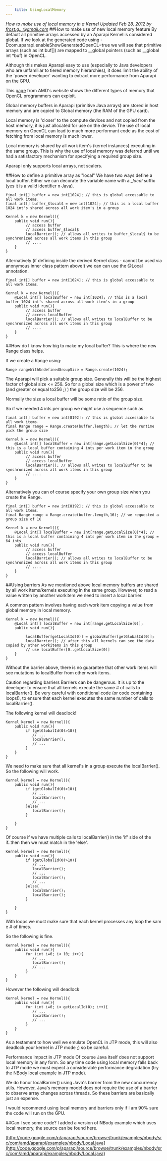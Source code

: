 ```yaml
---
    title: UsingLocalMemory
---
```


*How to make use of local memory in a Kernel Updated Feb 28, 2012 by frost.g...@gmail.com*
##How to make use of new local memory feature
By default all primitive arrays accessed by an Aparapi Kernel is considered global. If we look at the generated code using -Dcom.aparapi.enableShowGeneratedOpenCL=true we will see that primitive arrays (such as int buf[]) are mapped to __global pointers (such as __global int *buf) in OpenCL.

Although this makes Aparapi easy to use (especially to Java developers who are unfamiliar to tiered memory hierarchies), it does limit the ability of the 'power developer' wanting to extract more performance from Aparapi on the GPU.

This [page](http://www.amd.com/us/products/technologies/stream-technology/opencl/pages/opencl-intro.aspx?cmpid=cp_article_2_2010) from AMD's website shows the different types of memory that OpenCL programmers can exploit.

Global memory buffers in Aparapi (primitive Java arrays) are stored in host memory and are copied to Global memory (the RAM of the GPU card).

Local memory is 'closer' to the compute devices and not copied from the host memory, it is just allocated for use on the device. The use of local memory on OpenCL can lead to much more performant code as the cost of fetching from local memory is much lower.

Local memory is shared by all work item's (kernel instances) executing in the same group. This is why the use of local memory was deferred until we had a satisfactory mechanism for specifying a required group size.

Aparapi only supports local arrays, not scalers.

##How to define a primitive array as "local"
We have two ways define a local buffer. Either we can decorate the variable name with a _$local$ suffix (yes it is a valid identifier n Java).

    final int[] buffer = new int[1024]; // this is global accessable to all work items.
    final int[] buffer_$local$ = new int[1024]; // this is a local buffer 1024 int's shared across all work item's in a group

    Kernel k = new Kernel(){
        public void run(){
             // access buffer
             // access buffer_$local$
             localBarrier(); // allows all writes to buffer_$local$ to be synchronized across all work items in this group
             // ....
        }
    }
Alternatively (if defining inside the derived Kernel class - cannot be used via anonymous inner class pattern above!) we can can use the @Local annotation.

    final int[] buffer = new int[1024]; // this is global accessable to all work items.

    Kernel k = new Kernel(){
        @Local int[] localBuffer = new int[1024]; // this is a local buffer 1024 int's shared across all work item's in a group
        public void run(){
             // access buffer
             // access localBuffer
             localBarrier(); // allows all writes to localBuffer to be synchronized across all work items in this group
             // ....
        }
    }
##How do I know how big to make my local buffer?
This is where the new Range class helps.

If we create a Range using:

    Range rangeWithUndefinedGroupSize = Range.create(1024);
The Aparapi will pick a suitable group size. Generally this will be the highest factor of global size <= 256. So for a global size which is a power of two (and greater or equal to256 ;) ) the group size will be 256.

Normally the size a local buffer will be some ratio of the group size.

So if we needed 4 ints per group we might use a sequence such as.

    final int[] buffer = new int[8192]; // this is global accessable to all work items.
    final Range range = Range.create(buffer.length); // let the runtime pick the group size

    Kernel k = new Kernel(){
        @Local int[] localBuffer = new int[range.getLocalSize(0)*4]; // this is a local buffer containing 4 ints per work item in the group
        public void run(){
             // access buffer
             // access localBuffer
             localBarrier(); // allows all writes to localBuffer to be synchronized across all work items in this group
             // ....
        }
    }
Alternatively you can of course specify your own group size when you create the Range.

    final int[] buffer = new int[8192]; // this is global accessable to all work items.
    final Range range = Range.create(buffer.length,16); // we requested a group size of 16

    Kernel k = new Kernel(){
        @Local int[] localBuffer = new int[range.getLocalSize(0)*4]; // this is a local buffer containing 4 ints per work item in the group = 64 ints
        public void run(){
             // access buffer
             // access localBuffer
             localBarrier(); // allows all writes to localBuffer to be synchronized across all work items in this group
             // ....
        }
    }
##Using barriers
As we mentioned above local memory buffers are shared by all work items/kernels executing in the same group. However, to read a value written by another workitem we need to insert a local barrier.

A common pattern involves having each work item copying a value from global memory in local memory.

    Kernel k = new Kernel(){
        @Local int[] localBuffer = new int[range.getLocalSize(0)];
        public void run(){

             localBuffer[getLocalId(0)] = globalBuffer[getGlobalId(0)];
             localBarrier(); // after this all kernels can see the data copied by other workitems in this group
             // use localBuffer[0..getLocalSize(0)]
        }
    }
Without the barrier above, there is no guarantee that other work items will see mutations to localBuffer from other work items.

Caution regarding barriers
Barriers can be dangerous. It is up to the developer to ensure that all kernels execute the same # of calls to localBarrier(). Be very careful with conditional code (or code containing loops!), to ensure that each kernel executes the same number of calls to localBarrier().

The following kernel will deadlock!

    Kernel kernel = new Kernel(){
        public void run(){
             if (getGlobalId(0)>10){
                // ...
                localBarrier();
                // ...
             }
        }
    }
We need to make sure that all kernel's in a group execute the localBarrier(). So the following will work.

    Kernel kernel = new Kernel(){
        public void run(){
             if (getGlobalId(0)>10){
                // ...
                localBarrier();
                // ...
             }else{
                localBarrier();
             }

        }
    }
Of course if we have multiple calls to localBarrier() in the 'if' side of the if..then then we must match in the 'else'.

    Kernel kernel = new Kernel(){
        public void run(){
             if (getGlobalId(0)>10){
                // ...
                localBarrier();
                // ...
                localBarrier();
                // ...
             }else{
                localBarrier();
                localBarrier();
             }

        }
    }
With loops we must make sure that each kernel processes any loop the sam e # of times.

So the following is fine.

    Kernel kernel = new Kernel(){
        public void run(){
             for (int i=0; i< 10; i++){
                // ...
                localBarrier();
                // ...
             }
        }
    }
However the following will deadlock

    Kernel kernel = new Kernel(){
        public void run(){
             for (int i=0; i< getLocalId(0); i++){
                // ...
                localBarrier();
                // ...
             }
        }
    }
As a testament to how well we emulate OpenCL in JTP mode, this will also deadlock your kernel in JTP mode ;) so be careful.

Performance impact in JTP mode
Of course Java itself does not support local memory in any form. So any time code using local memory falls back to JTP mode we must expect a considerable performance degradation (try the NBody local example in JTP mode).

We do honor localBarrier() using Java's barrier from the new concurrency utils. However, Java's memory model does not require the use of a barrier to observe array changes across threads. So these barriers are basically just an expense.

I would recommend using local memory and barriers only if I am 90% sure the code will run on the GPU.

##Can I see some code?
I added a version of NBody example which uses local memory, the source can be found here.

[http://code.google.com/p/aparapi/source/browse/trunk/examples/nbody/src/com/amd/aparapi/examples/nbody/Local.java](http://code.google.com/p/aparapi/source/browse/trunk/examples/nbody/src/com/amd/aparapi/examples/nbody/Local.java)